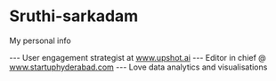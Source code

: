 # Sruthi-sarkadam
My personal info


--- User engagement strategist at www.upshot.ai
--- Editor in chief @ www.startuphyderabad.com
--- Love data analytics and visualisations
